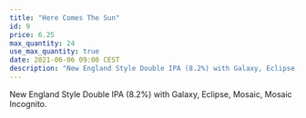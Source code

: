 ```yaml
---
title: "Here Comes The Sun"
id: 9
price: 6.25
max_quantity: 24
use_max_quantity: true
date: 2021-06-06 09:00 CEST
description: "New England Style Double IPA (8.2%) with Galaxy, Eclipse, Mosaic, Mosaic Incognito."
---
```


New England Style Double IPA (8.2%) with Galaxy, Eclipse, Mosaic, Mosaic Incognito.
